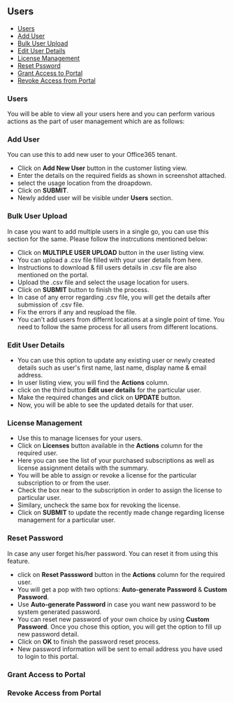 ## Users
<!-- TOC -->

* [Users](/doc/users.md#users)  
* [Add User](/doc/users.md#add-user)  
* [Bulk User Upload](/doc/users.md#bulk-user-upload)  
* [Edit User Details](/doc/users.md#edit-user-details)  
* [License Management](/doc/users.md#license-management)  
* [Reset Pssword](/doc/users.md#reset-password)  
* [Grant Access to Portal](/doc/users.md#grant-access-to-portal)  
* [Revoke Access from Portal](/doc/users.md#revoke-access-from-portal)  
    
<!-- TOC -->

### Users  
You will be able to view all your users here and you can perform various actions as the part of user management which are as follows:   

### Add User  
You can use this to add new user to your Office365 tenant.  
* Click on **Add New User** button in the customer listing view.  
* Enter the details on the required fields as shown in screenshot attached.  
* select the usage location from the droapdown.
* Click on **SUBMIT**.
* Newly added user will be visible under **Users** section.

### Bulk User Upload  
In case you want to add multiple users in a single go, you can use this section for the same.  Please follow the instrcutions mentioned below:    
* Click on **MULTIPLE USER UPLOAD** button in the user listing view. 
* You can upload a .csv file filled with your user details from here.  
* Instructions to download & fill users details in .csv file are also mentioned on the portal.  
* Upload the .csv file and select the usage location for users.  
* Click on **SUBMIT** button to finish the process.  
* In case of any error regarding .csv file, you will get the details after submission of .csv file.  
* Fix the errors if any and reupload the file.  
* You can't add users from differnt locations at a single point of time. You need to follow the same process for all users from different locations.  


### Edit User Details  
* You can use this option to update any existing user or newly created details such as user's first name, last name, display name & email address.  
* In user listing view, you will find the **Actions** column.  
* click on the third button **Edit user details** for the particular user.  
* Make the required changes and click on **UPDATE** button.  
* Now, you will be able to see the updated details for that user.

### License Management  
* Use this  to manage licenses for your users.  
* Click on **Licenses** button available in the **Actions** column for the required user.  
* Here you can see the list of your purchased subscriptions as well as license assignment details with the summary.   
* You will be able to assign or revoke a license for the particular subscription to or from the user.  
* Check the box near to the subscription in order to assign the license to particular user.  
* Similary, uncheck the same box for revoking the license.  
* Click on **SUBMIT** to update the recently made change regarding license management for a particular user.  

### Reset Password  
In case any user forget his/her password. You can reset it from using this feature.  
* click on **Reset Passsword** button in the **Actions** column for the required user.  
* You will get a pop with two options: **Auto-generate Password** & **Custom Password**.
* Use **Auto-generate Password** in case you want new password to be system generated password.
* You can reset new password of your own choice by using **Custom Password**. Once you chose this option, you will get the option to fill up new password detail.
* Click on **OK** to finish the password reset process.
* New password information will be sent to email address you have used to login to this portal.
### Grant Access to Portal  

### Revoke Access from Portal  


